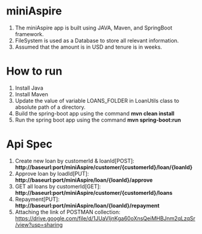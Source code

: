 # miniAspire
1. The miniAspire app is built using JAVA, Maven, and SpringBoot framework.
2. FileSystem is used as a Database to store all relevant information.
3. Assumed that the amount is in USD and tenure is in weeks.

#  How to run
1. Install Java
2. Install Maven
3. Update the value of variable LOANS_FOLDER in LoanUtils class to absolute path of a directory.
4. Build the spring-boot app using the command **mvn clean install**
5. Run the spring boot app using the command **mvn spring-boot:run**

# Api Spec
1. Create new loan by customerId & loanId[POST]: **http://baseurl:port/miniAspire/customer/{customerId}/loan/{loanId}**
2. Approve loan by loadId[PUT]: **http://baseurl:port/miniAspire/loan/{loanId}/approve**
3. GET all loans by customerId[GET]: **http://baseurl:port/miniAspire/customer/{customerId}/loans**
4. Repayment[PUT]: **http://baseurl:port/miniAspire/loan/{loanId}/repayment**
5. Attaching the link of POSTMAN collection: https://drive.google.com/file/d/1JUaVIjnKga60oXnsQeiMHBJnm2qLzqSr/view?usp=sharing
